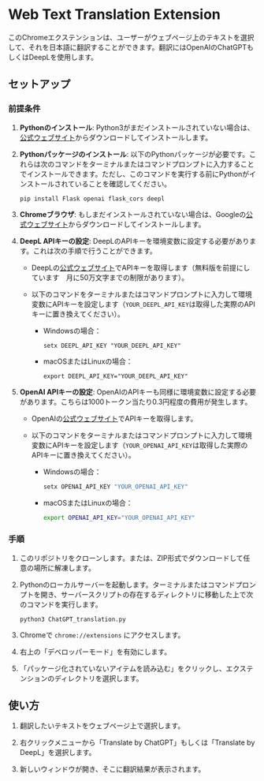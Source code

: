 # Web Text Translation Extension
このChromeエクステンションは、ユーザーがウェブページ上のテキストを選択して、それを日本語に翻訳することができます。翻訳にはOpenAIのChatGPTもしくはDeepLを使用します。

## セットアップ
### 前提条件
1. **Pythonのインストール**: Python3がまだインストールされていない場合は、[公式ウェブサイト](https://www.python.org/downloads/)からダウンロードしてインストールします。

2. **Pythonパッケージのインストール**: 以下のPythonパッケージが必要です。これらは次のコマンドをターミナルまたはコマンドプロンプトに入力することでインストールできます。ただし、このコマンドを実行する前にPythonがインストールされていることを確認してください。

    ```
    pip install Flask openai flask_cors deepl
    ```

3. **Chromeブラウザ**: もしまだインストールされていない場合は、Googleの[公式ウェブサイト](https://www.google.com/chrome/)からダウンロードしてインストールします。

4. **DeepL APIキーの設定**: DeepLのAPIキーを環境変数に設定する必要があります。これは次の手順で行うことができます。

    - DeepLの[公式ウェブサイト](https://www.deepl.com/pro#developer)でAPIキーを取得します（無料版を前提にしています　月に50万文字までの制限があります）。
    - 以下のコマンドをターミナルまたはコマンドプロンプトに入力して環境変数にAPIキーを設定します（`YOUR_DEEPL_API_KEY`は取得した実際のAPIキーに置き換えてください）。

        - Windowsの場合：
          ```
          setx DEEPL_API_KEY "YOUR_DEEPL_API_KEY"
          ```

        - macOSまたはLinuxの場合：
          ```
          export DEEPL_API_KEY="YOUR_DEEPL_API_KEY"
          ```

5. **OpenAI APIキーの設定**: OpenAIのAPIキーも同様に環境変数に設定する必要があります。こちらは1000トークン当たり0.3円程度の費用が発生します。

    - OpenAIの[公式ウェブサイト](https://beta.openai.com/signup/)でAPIキーを取得します。
    - 以下のコマンドをターミナルまたはコマンドプロンプトに入力して環境変数にAPIキーを設定します（`YOUR_OPENAI_API_KEY`は取得した実際のAPIキーに置き換えてください）。

        - Windowsの場合：
          ```sh
          setx OPENAI_API_KEY "YOUR_OPENAI_API_KEY"
          ```

        - macOSまたはLinuxの場合：
          ```sh
          export OPENAI_API_KEY="YOUR_OPENAI_API_KEY"
          ```



### 手順
1. このリポジトリをクローンします。または、ZIP形式でダウンロードして任意の場所に解凍します。

2. Pythonのローカルサーバーを起動します。ターミナルまたはコマンドプロンプトを開き、サーバースクリプトの存在するディレクトリに移動した上で次のコマンドを実行します。

   ```
   python3 ChatGPT_translation.py
   ```

3. Chromeで `chrome://extensions` にアクセスします。

4. 右上の「デベロッパーモード」を有効にします。

5. 「パッケージ化されていないアイテムを読み込む」をクリックし、エクステンションのディレクトリを選択します。

## 使い方
1. 翻訳したいテキストをウェブページ上で選択します。

2. 右クリックメニューから「Translate by ChatGPT」もしくは「Translate by DeepL」を選択します。

3. 新しいウィンドウが開き、そこに翻訳結果が表示されます。

